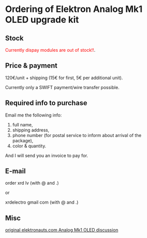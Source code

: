 # Ordering of Elektron Analog Mk1 OLED upgrade kit

## Stock

<span style="color:red">Currently dispay modules are out of stock!!</span>.

## Price & payment

120€/unit + shipping (15€ for first, 5€ per additional unit).

Currently only a SWIFT payment/wire transfer possible.

## Required info to purchase

Email me the following info:

1. full name,
2. shipping address,
3. phone number (for postal service to inform about arrival of the package),
4. color & quantity.

And I will send you an invoice to pay for.

## E-mail

order xrd lv (with @ and .)

or

xrdelectro gmail com (with @ and .)

## Misc

[original elektronauts.com Analog Mk1 OLED discussion](https://www.elektronauts.com/t/oled-display-for-elektron-mk1-analog-devices-four-heat-keys-rytm/207919)
